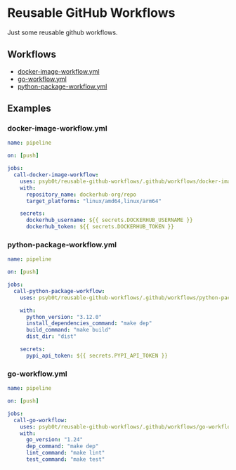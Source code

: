# Reusable GitHub Workflows

Just some reusable github workflows.

## Workflows

<!-- SCRIPTS_START -->

- [docker-image-workflow.yml](.github/workflows/docker-image-workflow.yml)
- [go-workflow.yml](.github/workflows/go-workflow.yml)
- [python-package-workflow.yml](.github/workflows/python-package-workflow.yml)
<!-- SCRIPTS_END -->

## Examples

### docker-image-workflow.yml

```yaml
name: pipeline

on: [push]

jobs:
  call-docker-image-workflow:
    uses: psyb0t/reusable-github-workflows/.github/workflows/docker-image-workflow.yml@master
    with:
      repository_name: dockerhub-org/repo
      target_platforms: "linux/amd64,linux/arm64"

    secrets:
      dockerhub_username: ${{ secrets.DOCKERHUB_USERNAME }}
      dockerhub_token: ${{ secrets.DOCKERHUB_TOKEN }}
```

### python-package-workflow.yml

```yaml
name: pipeline

on: [push]

jobs:
  call-python-package-workflow:
    uses: psyb0t/reusable-github-workflows/.github/workflows/python-package-workflow.yml@master

    with:
      python_version: "3.12.0"
      install_dependencies_command: "make dep"
      build_command: "make build"
      dist_dir: "dist"

    secrets:
      pypi_api_token: ${{ secrets.PYPI_API_TOKEN }}
```

### go-workflow.yml

```yaml
name: pipeline

on: [push]

jobs:
  call-go-workflow:
    uses: psyb0t/reusable-github-workflows/.github/workflows/go-workflow.yml@master
    with:
      go_version: "1.24"
      dep_command: "make dep"
      lint_command: "make lint"
      test_command: "make test"
```
